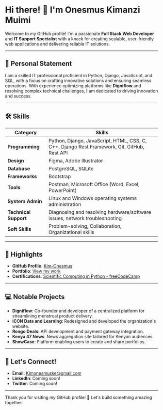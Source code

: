 # Hi there! 👋 I'm Onesmus Kimanzi Muimi

Welcome to my GitHub profile! I'm a passionate **Full Stack Web Developer** and **IT Support Specialist** with a knack for creating scalable, user-friendly web applications and delivering reliable IT solutions.

---

## 📜 Personal Statement

I am a skilled IT professional proficient in Python, Django, JavaScript, and SQL, with a focus on crafting innovative solutions and ensuring seamless operations. With experience optimizing platforms like **Digniflow** and resolving complex technical challenges, I am dedicated to driving innovation and success.

---

## 🛠️ Skills

| **Category**        | **Skills**                                                                                     |
|---------------------|-----------------------------------------------------------------------------------------------|
| **Programming**     | Python, Django, JavaScript, HTML, CSS, C, C++, Django Rest Framework, Git, GitHub, Rest API   |
| **Design**          | Figma, Adobe Illustrator                                                                      |
| **Database**        | PostgreSQL, SQLite                                                                            |
| **Frameworks**      | Bootstrap                                                                                     |
| **Tools**           | Postman, Microsoft Office (Word, Excel, PowerPoint)                                           |
| **System Admin**    | Linux and Windows operating systems administration                                            |
| **Technical Support**| Diagnosing and resolving hardware/software issues, network troubleshooting                    |
| **Soft Skills**     | Problem-solving, Collaboration, Organizational skills                                         |

---

## 🌟 Highlights

- **GitHub Profile**: [Kim-Onesmus](https://github.com/Kim-Onesmus)
- **Portfolio**: [View my work](https://onesmus-kimanzi.vercel.app/)
- **Certifications**: [Scientific Computing in Python - freeCodeCamp](https://www.freecodecamp.org/certification/Kimanzi/scientific-computing-with-python-v7)

---

## 💻 Notable Projects

- **Digniflow**: Co-founder and developer of a centralized platform for streamlining menstrual product delivery.
- **ICON Data and Learning**: Redesigned and developed the organization's website.
- **Rongo Deals**: API development and payment gateway integration.
- **Kenya 47 News**: News aggregation site tailored for Kenyan audiences.
- **ShowCase**: Platform enabling users to create and share portfolios.

---

## 🔗 Let's Connect!

- **Email**: [Kimonesmuske@gmail.com](mailto:Kimonesmuske@gmail.com)
- **LinkedIn**: Coming soon!
- **Twitter**: Coming soon!

---

Thank you for visiting my GitHub profile! 🚀 Let's build something amazing together.
